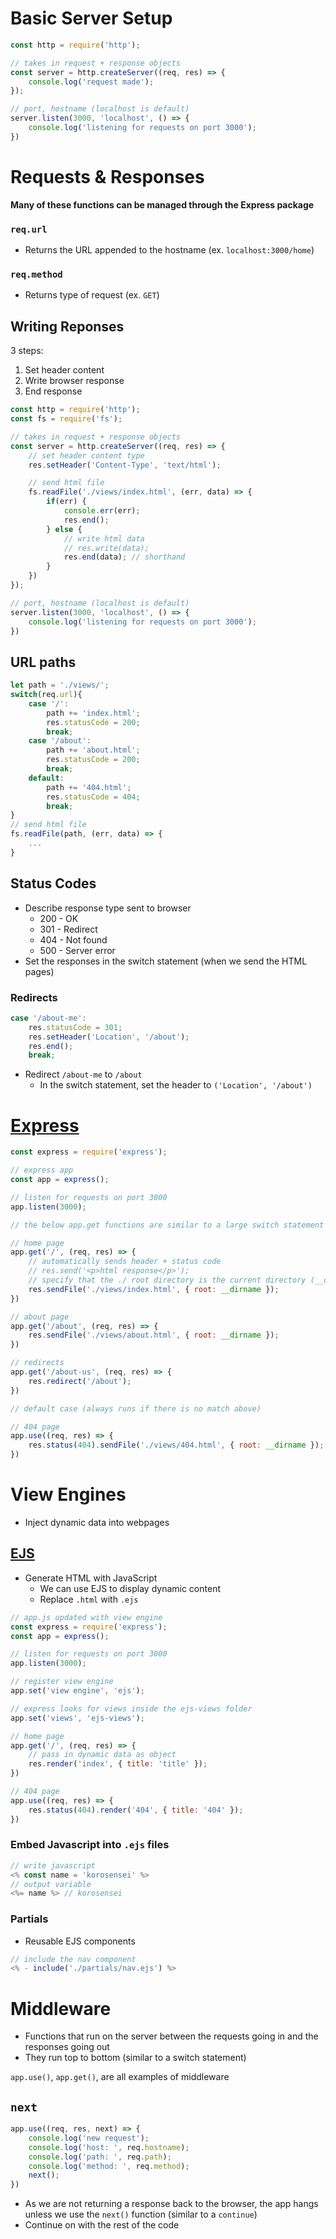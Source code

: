 # Basic Server Setup

```js
const http = require('http');

// takes in request + response objects
const server = http.createServer((req, res) => {
    console.log('request made');
});

// port, hostname (localhost is default)
server.listen(3000, 'localhost', () => {
    console.log('listening for requests on port 3000');
})
```

# Requests & Responses

**Many of these functions can be managed through the Express package**

### `req.url`

- Returns the URL appended to the hostname (ex. `localhost:3000/home`)

### `req.method`

- Returns type of request (ex. `GET`)

## Writing Reponses

3 steps:

1. Set header content
2. Write browser response
3. End response

```js
const http = require('http');
const fs = require('fs');

// takes in request + response objects
const server = http.createServer((req, res) => {
    // set header content type
    res.setHeader('Content-Type', 'text/html');

    // send html file
    fs.readFile('./views/index.html', (err, data) => {
        if(err) {
            console.err(err);
            res.end();
        } else {
            // write html data
            // res.write(data);
            res.end(data); // shorthand
        }
    })
});

// port, hostname (localhost is default)
server.listen(3000, 'localhost', () => {
    console.log('listening for requests on port 3000');
})
```

## URL paths

```js
let path = './views/';
switch(req.url){
    case '/':
        path += 'index.html';
        res.statusCode = 200;
        break;
    case '/about':
        path += 'about.html';
        res.statusCode = 200;
        break;
    default:
        path += '404.html';
        res.statusCode = 404;
        break;
}
// send html file
fs.readFile(path, (err, data) => {
    ...
}
```

## Status Codes

- Describe response type sent to browser
    - 200 - OK
    - 301 - Redirect
    - 404 - Not found
    - 500 - Server error
- Set the responses in the switch statement (when we send the HTML pages)

### Redirects

```js
case '/about-me':
    res.statusCode = 301;
    res.setHeader('Location', '/about');
    res.end();
    break;
```

- Redirect `/about-me` to `/about`
    - In the switch statement, set the header to `('Location', '/about')`

# [Express](https://expressjs.com/)

```js
const express = require('express');

// express app
const app = express();

// listen for requests on port 3000
app.listen(3000);

// the below app.get functions are similar to a large switch statement in raw node

// home page
app.get('/', (req, res) => {
    // automatically sends header + status code
    // res.send('<p>html response</p>');
    // specify that the ./ root directory is the current directory (__dirname)
    res.sendFile('./views/index.html', { root: __dirname });
})

// about page
app.get('/about', (req, res) => {
    res.sendFile('./views/about.html', { root: __dirname });
})

// redirects
app.get('/about-us', (req, res) => {
    res.redirect('/about');
})

// default case (always runs if there is no match above)

// 404 page
app.use((req, res) => {
    res.status(404).sendFile('./views/404.html', { root: __dirname });
})
```

# View Engines

- Inject dynamic data into webpages

## [EJS](https://ejs.co/)

- Generate HTML with JavaScript
    - We can use EJS to display dynamic content
    - Replace `.html` with `.ejs`

```js
// app.js updated with view engine
const express = require('express');
const app = express();

// listen for requests on port 3000
app.listen(3000);

// register view engine
app.set('view engine', 'ejs');

// express looks for views inside the ejs-views folder
app.set('views', 'ejs-views');

// home page
app.get('/', (req, res) => {
    // pass in dynamic data as object
    res.render('index', { title: 'title' });
})

// 404 page
app.use((req, res) => {
    res.status(404).render('404', { title: '404' });
})
```

### Embed Javascript into `.ejs` files

```js
// write javascript
<% const name = 'korosensei' %>
// output variable
<%= name %> // korosensei
```

### Partials

- Reusable EJS components 

```js
// include the nav component 
<% - include('./partials/nav.ejs') %>
```

# Middleware

- Functions that run on the server between the requests going in and the responses going out
- They run top to bottom (similar to a switch statement)

`app.use()`, `app.get()`, are all examples of middleware

## `next`

```js
app.use((req, res, next) => {
    console.log('new request');
    console.log('host: ', req.hostname);
    console.log('path: ', req.path);
    console.log('method: ', req.method);
    next();
})
```

- As we are not returning a response back to the browser, the app hangs unless we use the `next()` function (similar to a `continue`)
- Continue on with the rest of the code